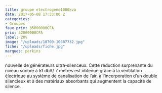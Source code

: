 ```yaml
---
title: groupe electrogene1000kva
date: 2017-05-08 17:33:00 Z
categories:
- Groupes
faux prix: 35000000CFA
prix: 32000000CFA
label: 20%
image: "/uploads/18700-10687732.jpg"
fiche: "/uploads/fiche.jpg"
marques: perkins
---
```


nouvelle de générateurs ultra-silenceux. Cette réduction surprenante du niveau sonore à 51 dbA/ 7 mètres est obtenue grâce à la ventilation électrique au système de canalisation de l’air, à l’incorporation d’un double silencieux et à des matériaux absorbants qui augmentent la capacité de silence. 